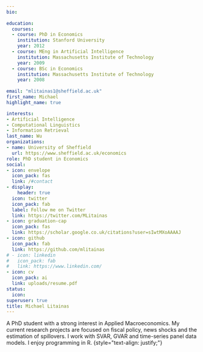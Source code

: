 ```yaml
---
bio:
  
education:
  courses:
  - course: PhD in Economics
    institution: Stanford University
    year: 2012
  - course: MEng in Artificial Intelligence
    institution: Massachusetts Institute of Technology
    year: 2009
  - course: BSc in Economics
    institution: Massachusetts Institute of Technology
    year: 2008
    
email: "mlitainas1@sheffield.ac.uk"
first_name: Michael
highlight_name: true

interests:
- Artificial Intelligence
- Computational Linguistics
- Information Retrieval
last_name: Wu
organizations:
- name: University of Sheffield
  url: https://www.sheffield.ac.uk/economics
role: PhD student in Economics
social:
- icon: envelope
  icon_pack: fas
  link: /#contact
- display:
    header: true
  icon: twitter
  icon_pack: fab
  label: Follow me on Twitter
  link: https://twitter.com/MLitainas
- icon: graduation-cap
  icon_pack: fas
  link: https://scholar.google.co.uk/citations?user=sIwtMXoAAAAJ
- icon: github
  icon_pack: fab
  link: https://github.com/mlitainas
# - icon: linkedin
#   icon_pack: fab
#   link: https://www.linkedin.com/
- icon: cv
  icon_pack: ai
  link: uploads/resume.pdf
status:
  icon: 
superuser: true
title: Michael Litainas
---
```


A PhD student with a strong interest in Applied Macroeconomics. My current research projects are focused on fiscal policy, news shocks and the estimation of spillovers. I work with SVAR, GVAR and time-series panel data models. I enjoy programming in R.
{style="text-align: justify;"}


